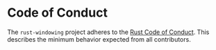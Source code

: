 # Code of Conduct

The `rust-windowing` project adheres to the [Rust Code of Conduct]. This
describes the minimum behavior expected from all contributors.

[Rust Code of Conduct]: https://www.rust-lang.org/policies/code-of-conduct